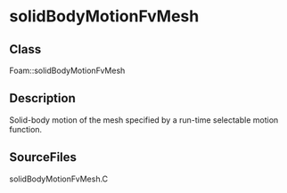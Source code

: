 # solidBodyMotionFvMesh 
## Class
Foam::solidBodyMotionFvMesh

## Description
Solid-body motion of the mesh specified by a run-time selectable
motion function.

## SourceFiles
solidBodyMotionFvMesh.C

